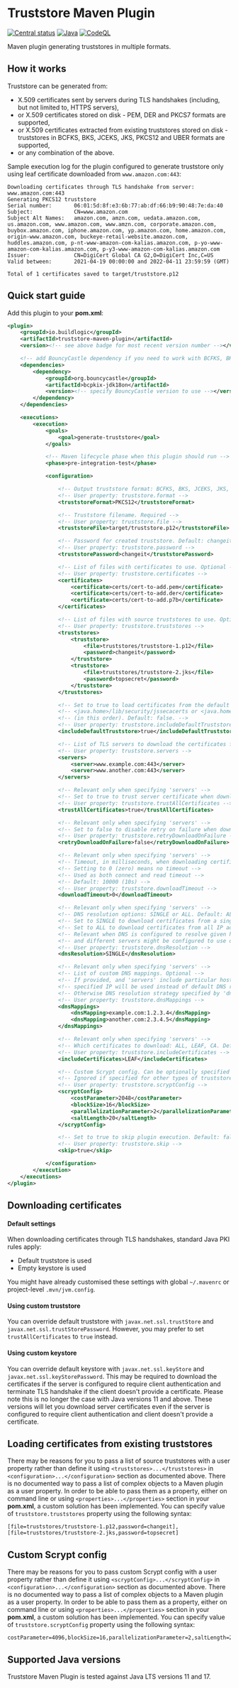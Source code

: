# Truststore Maven Plugin

[![Central status](https://maven-badges.herokuapp.com/maven-central/io.buildlogic/truststore-maven-plugin/badge.svg)](https://maven-badges.herokuapp.com/maven-central/io.buildlogic/truststore-maven-plugin)
[![Java](https://github.com/ipastusi/truststore-maven-plugin/actions/workflows/maven.yml/badge.svg)](https://github.com/ipastusi/truststore-maven-plugin/actions/workflows/maven.yml)
[![CodeQL](https://github.com/ipastusi/truststore-maven-plugin/actions/workflows/codeql-analysis.yml/badge.svg)](https://github.com/ipastusi/truststore-maven-plugin/actions/workflows/codeql-analysis.yml)

Maven plugin generating truststores in multiple formats.

## How it works

Truststore can be generated from:

- X.509 certificates sent by servers during TLS handshakes (including, but not limited to, HTTPS servers),
- or X.509 certificates stored on disk - PEM, DER and PKCS7 formats are supported,
- or X.509 certificates extracted from existing truststores stored on disk - truststores in BCFKS, BKS, JCEKS, JKS,
  PKCS12 and UBER formats are supported,
- or any combination of the above.

Sample execution log for the plugin configured to generate truststore only using leaf certificate downloaded from
`www.amazon.com:443`:

```
Downloading certificates through TLS handshake from server: www.amazon.com:443
Generating PKCS12 truststore
Serial number:       06:01:5d:8f:e3:6b:77:ab:df:66:b9:90:48:7e:da:40
Subject:             CN=www.amazon.com
Subject Alt Names:   amazon.com, amzn.com, uedata.amazon.com, us.amazon.com, www.amazon.com, www.amzn.com, corporate.amazon.com, buybox.amazon.com, iphone.amazon.com, yp.amazon.com, home.amazon.com, origin-www.amazon.com, buckeye-retail-website.amazon.com, huddles.amazon.com, p-nt-www-amazon-com-kalias.amazon.com, p-yo-www-amazon-com-kalias.amazon.com, p-y3-www-amazon-com-kalias.amazon.com
Issuer:              CN=DigiCert Global CA G2,O=DigiCert Inc,C=US
Valid between:       2021-04-19 00:00:00 and 2022-04-11 23:59:59 (GMT)

Total of 1 certificates saved to target/truststore.p12
```

## Quick start guide

Add this plugin to your **pom.xml**:

```xml
<plugin>
    <groupId>io.buildlogic</groupId>
    <artifactId>truststore-maven-plugin</artifactId>
    <version><!-- see above badge for most recent version number --></version>

    <!-- add BouncyCastle dependency if you need to work with BCFKS, BKS or UBER truststore formats -->
    <dependencies>
        <dependency>
            <groupId>org.bouncycastle</groupId>
            <artifactId>bcpkix-jdk18on</artifactId>
            <version><!-- specify BouncyCastle version to use --></version>
        </dependency>
    </dependencies>

    <executions>
        <execution>
            <goals>
                <goal>generate-truststore</goal>
            </goals>

            <!-- Maven lifecycle phase when this plugin should run -->
            <phase>pre-integration-test</phase>

            <configuration>

                <!-- Output truststore format: BCFKS, BKS, JCEKS, JKS, PKCS12 and UBER. Default: PKCS12 -->
                <!-- User property: truststore.format -->
                <truststoreFormat>PKCS12</truststoreFormat>

                <!-- Truststore filename. Required -->
                <!-- User property: truststore.file -->
                <truststoreFile>target/truststore.p12</truststoreFile>

                <!-- Password for created truststore. Default: changeit -->
                <!-- User property: truststore.password -->
                <truststorePassword>changeit</truststorePassword>

                <!-- List of files with certificates to use. Optional -->
                <!-- User property: truststore.certificates -->
                <certificates>
                    <certificate>certs/cert-to-add.pem</certificate>
                    <certificate>certs/cert-to-add.der</certificate>
                    <certificate>certs/cert-to-add.p7b</certificate>
                </certificates>

                <!-- List of files with source truststores to use. Optional -->
                <!-- User property: truststore.truststores -->
                <truststores>
                    <truststore>
                        <file>truststores/truststore-1.p12</file>
                        <password>changeit</password>
                    </truststore>
                    <truststore>
                        <file>truststores/truststore-2.jks</file>
                        <password>topsecret</password>
                    </truststore>
                </truststores>

                <!-- Set to true to load certificates from the default truststore in either -->
                <!-- <java.home>/lib/security/jssecacerts or <java.home>/lib/security/cacerts -->
                <!-- (in this order). Default: false. -->
                <!-- User property: truststore.includeDefaultTruststore -->
                <includeDefaultTruststore>true</includeDefaultTruststore>

                <!-- List of TLS servers to download the certificates from. Optional -->
                <!-- User property: truststore.servers -->
                <servers>
                    <server>www.example.com:443</server>
                    <server>www.another.com:443</server>
                </servers>

                <!-- Relevant only when specifying 'servers' -->
                <!-- Set to true to trust server certificate when downloading certificates. Default: false -->
                <!-- User property: truststore.trustAllCertificates -->
                <trustAllCertificates>true</trustAllCertificates>

                <!-- Relevant only when specifying 'servers' -->
                <!-- Set to false to disable retry on failure when downloading certificates. Default: true -->
                <!-- User property: truststore.retryDownloadOnFailure -->
                <retryDownloadOnFailure>false</retryDownloadOnFailure>

                <!-- Relevant only when specifying 'servers' -->
                <!-- Timeout, in milliseconds, when downloading certificates -->
                <!-- Setting to 0 (zero) means no timeout -->
                <!-- Used as both connect and read timeout -->
                <!-- Default: 10000 (10s) -->
                <!-- User property: truststore.downloadTimeout -->
                <downloadTimeout>0</downloadTimeout>

                <!-- Relevant only when specifying 'servers' -->
                <!-- DNS resolution options: SINGLE or ALL. Default: ALL -->
                <!-- Set to SINGLE to download certificates from a single IP address the hostname resolves to -->
                <!-- Set to ALL to download certificates from all IP addresses the hostname resolves to -->
                <!-- Relevant when DNS is configured to resolve given hostname to more than one IP address, -->
                <!-- and different servers might be configured to use different X.509 certificates -->
                <!-- User property: truststore.dnsResolution -->
                <dnsResolution>SINGLE</dnsResolution>

                <!-- Relevant only when specifying 'servers' -->
                <!-- List of custom DNS mappings. Optional -->
                <!-- If provided, and 'servers' include particular hostname, -->
                <!-- specified IP will be used instead of default DNS resolution -->
                <!-- Otherwise DNS resolution strategy specified by 'dnsResolution' will be used -->
                <!-- User property: truststore.dnsMappings -->
                <dnsMappings>
                    <dnsMapping>example.com:1.2.3.4</dnsMapping>
                    <dnsMapping>another.com:2.3.4.5</dnsMapping>
                </dnsMappings>

                <!-- Relevant only when specifying 'servers' -->
                <!-- Which certificates to download: ALL, LEAF, CA. Default: ALL. -->
                <!-- User property: truststore.includeCertificates -->
                <includeCertificates>LEAF</includeCertificates>

                <!-- Custom Scrypt config. Can be optionally specified when 'truststoreFormat' is set to BCFKS -->
                <!-- Ignored if specified for other types of truststores -->
                <!-- User property: truststore.scryptConfig -->
                <scryptConfig>
                    <costParameter>2048</costParameter>
                    <blockSize>16</blockSize>
                    <parallelizationParameter>2</parallelizationParameter>
                    <saltLength>20</saltLength>
                </scryptConfig>

                <!-- Set to true to skip plugin execution. Default: false -->
                <!-- User property: truststore.skip -->
                <skip>true</skip>

            </configuration>
        </execution>
    </executions>
</plugin>
```

## Downloading certificates

#### Default settings

When downloading certificates through TLS handshakes, standard Java PKI rules apply:

- Default truststore is used
- Empty keystore is used

You might have already customised these settings with global `~/.mavenrc` or project-level `.mvn/jvm.config`.

#### Using custom truststore

You can override default truststore with `javax.net.ssl.trustStore` and `javax.net.ssl.trustStorePassword`. However, you
may prefer to set `trustAllCertificates` to `true` instead.

#### Using custom keystore

You can override default keystore with `javax.net.ssl.keyStore` and `javax.net.ssl.keyStorePassword`. This may be
required to download the certificates if the server is configured to require client authentication and terminate TLS
handshake if the client doesn't provide a certificate. Please note this is no longer the case with Java versions 11 and
above. These versions will let you download server certificates even if the server is configured to require client
authentication and client doesn't provide a certificate.

## Loading certificates from existing truststores

There may be reasons for you to pass a list of source truststores with a user property rather than define it
using `<truststores>...</truststores>` in `<configuration>...</configuration>` section as documented above. There is no
documented way to pass a list of complex objects to a Maven plugin as a user property. In order to be able to pass them
as a property, either on command line or using `<properties>...</properties>` section in your **pom.xml**, a custom
solution has been implemented. You can specify value of `truststore.truststores` property using the following syntax:

```
[file=truststores/truststore-1.p12,password=changeit],[file=truststores/truststore-2.jks,password=topsecret]
```

## Custom Scrypt config

There may be reasons for you to pass custom Scrypt config with a user property rather than define it
using `<scryptConfig>...</scryptConfig>` in `<configuration>...</configuration>` section as documented above. There is
no documented way to pass a list of complex objects to a Maven plugin as a user property. In order to be able to pass
them as a property, either on command line or using `<properties>...</properties>` section in your **pom.xml**, a custom
solution has been implemented. You can specify value of `truststore.scryptConfig` property using the following syntax:

```
costParameter=4096,blockSize=16,parallelizationParameter=2,saltLength=20
```

## Supported Java versions

Truststore Maven Plugin is tested against Java LTS versions 11 and 17.
